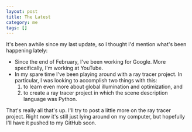 ```yaml
---           
layout: post
title: The Latest
category: me
tags: []
---
```

It's been awhile since my last update, so I thought I'd mention what's been happening lately:

* Since the end of February, I've been working for Google. More specifically, I'm working at YouTube.
* In my spare time I've been playing around with a ray tracer project. In particular, I was looking to accomplish two things with this:
   1. to learn even more about global illumination and optimization, and
   2. to create a ray tracer project in which the scene description language was Python.

That's really all that's up. I'll try to post a little more on the ray tracer project. Right now it's still just lying around on my computer, but hopefully I'll have it pushed to my GitHub soon.

